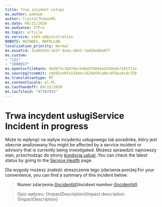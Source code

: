 ```yaml
---
title: Trwa incydent usługi
ms.author: pebaum
author: CrystalThomasMS
ms.date: 04/21/2020
ms.audience: ITPro
ms.topic: article
ms.service: o365-administration
ROBOTS: NOINDEX, NOFOLLOW
localization_priority: Normal
ms.assetid: 2ed85d10-162f-4e4a-a843-7ad20e00a077
ms.custom:
- "121"
- "1600017"
ms.openlocfilehash: 9bd973c26d7decb40a97884ab241bbde7165f31a
ms.sourcegitcommit: c6692ce0fa1358ec3529e59ca0ecdfdea4cdc759
ms.translationtype: MT
ms.contentlocale: pl-PL
ms.lasthandoff: 09/15/2020
ms.locfileid: "47767933"
---
```

# <a name="service-incident-in-progress"></a><span data-ttu-id="f0338-102">Trwa incydent usługi</span><span class="sxs-lookup"><span data-stu-id="f0338-102">Service Incident in progress</span></span>

<span data-ttu-id="f0338-103">Może to wpłynąć na wpływ incydentu usługowego lub poradnika, który jest obecnie analizowany.</span><span class="sxs-lookup"><span data-stu-id="f0338-103">You might be affected by a service incident or advisory that is currently being investigated.</span></span> <span data-ttu-id="f0338-104">Możesz sprawdzić najnowszy stan, przechodząc do strony [kondycja usługi](https://admin.microsoft.com/adminportal/home#/servicehealth) .</span><span class="sxs-lookup"><span data-stu-id="f0338-104">You can check the latest status by going to the [Service Health](https://admin.microsoft.com/adminportal/home#/servicehealth) page.</span></span>
  
<span data-ttu-id="f0338-105">Dla wygody możesz znaleźć streszczenie tego zdarzenia poniżej:</span><span class="sxs-lookup"><span data-stu-id="f0338-105">For your convenience, you can find a summary of this incident below:</span></span>
  
> <span data-ttu-id="f0338-106">**Numer zdarzenia:**[{IncidentId}](https://admin.microsoft.com/adminportal/home#/servicehealth)</span><span class="sxs-lookup"><span data-stu-id="f0338-106">**Incident number:**[{IncidentId}](https://admin.microsoft.com/adminportal/home#/servicehealth)</span></span>
    
> <span data-ttu-id="f0338-107">Opis wpływu: {ImpactDescription}</span><span class="sxs-lookup"><span data-stu-id="f0338-107">Impact description: {ImpactDescription}</span></span>
